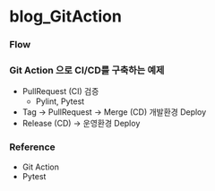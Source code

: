 # blog_GitAction

### Flow 

### Git Action 으로 CI/CD를 구축하는 예제

- PullRequest (CI) 검증
  - Pylint, Pytest
- Tag -> PullRequest -> Merge (CD) 개발환경 Deploy
- Release (CD) -> 운영환경 Deploy

### Reference

- Git Action
- Pytest